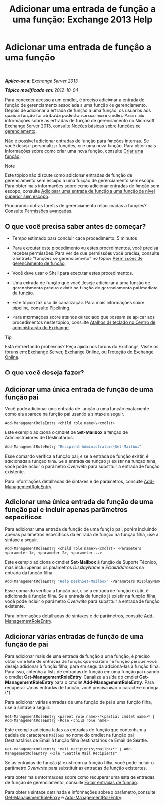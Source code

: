 ﻿---
title: 'Adicionar uma entrada de função a uma função: Exchange 2013 Help'
TOCTitle: Adicionar uma entrada de função a uma função
ms:assetid: 30cd37bc-b3e8-4f39-a8ba-a4c20b1b27b7
ms:mtpsurl: https://technet.microsoft.com/pt-br/library/Dd335180(v=EXCHG.150)
ms:contentKeyID: 50485270
ms.date: 05/22/2018
mtps_version: v=EXCHG.150
ms.translationtype: MT
---

# Adicionar uma entrada de função a uma função

 

_**Aplica-se a:** Exchange Server 2013_

_**Tópico modificado em:** 2012-10-04_

Para conceder acesso a um cmdlet, é preciso adicionar a entrada de função de gerenciamento associada a uma função de gerenciamento. Depois de adicionar a entrada de função a uma função, os usuários aos quais a função for atribuída poderão acessar esse cmdlet. Para mais informações sobre as entradas de função de gerenciamento no Microsoft Exchange Server 2013, consulte [Noções básicas sobre funções de gerenciamento](understanding-management-roles-exchange-2013-help.md).

Não é possível adicionar entradas de função para funções internas. Se você desejar personalizar funções, crie uma nova função. Para obter mais informações sobre como criar uma nova função, consulte [Criar uma função](create-a-role-exchange-2013-help.md).


> [!NOTE]
> Este tópico não discute como adicionar entradas de função de gerenciamento sem escopo a uma função de gerenciamento sem escopo. Para obter mais informações sobre como adicionar entradas de função sem escopo, consulte <A href="add-a-role-entry-to-an-unscoped-top-level-role-exchange-2013-help.md">Adicionar uma entrada de função a uma função de nível superior sem escopo</A>.



Procurando outras tarefas de gerenciamento relacionadas a funções? Consulte [Permissões avançadas](advanced-permissions-exchange-2013-help.md).

## O que você precisa saber antes de começar?

  - Tempo estimado para concluir cada procedimento: 5 minutos

  - Para executar este procedimento ou estes procedimentos, você precisa receber permissões. Para ver de que permissões você precisa, consulte o Entrada "funções de gerenciamento" no tópico [Permissões de gerenciamento de função](role-management-permissions-exchange-2013-help.md).

  - Você deve usar o Shell para executar estes procedimentos.

  - Uma entrada de função que você deseje adicionar a uma função de gerenciamento precisa existir na função de gerenciamento pai imediata da função.

  - Este tópico faz uso de canalização. Para mais informações sobre pipeline, consulte [Pipelining](https://technet.microsoft.com/pt-br/library/aa998260\(v=exchg.150\)).

  - Para informações sobre atalhos de teclado que possam se aplicar aos procedimentos neste tópico, consulte [Atalhos de teclado no Centro de administração do Exchange](keyboard-shortcuts-in-the-exchange-admin-center-exchange-online-protection-help.md).


> [!TIP]
> Está enfrentando problemas? Peça ajuda nos fóruns do Exchange. Visite os fóruns em: <A href="https://go.microsoft.com/fwlink/p/?linkid=60612">Exchange Server</A>, <A href="https://go.microsoft.com/fwlink/p/?linkid=267542">Exchange Online</A>, ou <A href="https://go.microsoft.com/fwlink/p/?linkid=285351">Proteção do Exchange Online</A>.



## O que você deseja fazer?

## Adicionar uma única entrada de função de uma função pai

Você pode adicionar uma entrada de função a uma função exatamente como ela aparece na função pai usando a sintaxe a seguir.

```powershell
Add-ManagementRoleEntry <child role name>\<cmdlet>
```

Este exemplo adiciona o cmdlet de **Set-Mailbox** à função de Administradores de Destinatários.

```powershell
Add-ManagementRoleEntry "Recipient Administrators\Set-Mailbox"
```

Esse comando verifica a função pai, e se a entrada de função existir, é adicionada à função filha. Se a entrada de função já existir na função filha, você pode incluir o parâmetro *Overwrite* para substituir a entrada de função existente.

Para informações detalhadas de sintaxes e de parâmetros, consulte [Add-ManagementRoleEntry](https://technet.microsoft.com/pt-br/library/dd351236\(v=exchg.150\)).

## Adicionar uma única entrada de função de uma função pai e incluir apenas parâmetros específicos

Para adicionar uma entrada de função de uma função pai, porém incluindo apenas parâmetros específicos da entrada de função na função filha, use a sintaxe a seguir.

    Add-ManagementRoleEntry <child role name>\<cmdlet> -Parameters <parameter 1>, <parameter 2>, <parameter...>

Este exemplo adiciona o cmdlet **Set-Mailbox** à função de Suporte Técnico, mas inclui apenas os parâmetros *DisplayName* e *EmailAddresses* na entrada da função filha.

```powershell
Add-ManagementRoleEntry "Help Desk\Set-Mailbox" -Parameters DisplayName, EmailAddresses
```

Esse comando verifica a função pai, e se a entrada de função existir, é adicionada à função filha. Se a entrada de função já existir na função filha, você pode incluir o parâmetro *Overwrite* para substituir a entrada de função existente.

Para informações detalhadas de sintaxes e de parâmetros, consulte [Add-ManagementRoleEntry](https://technet.microsoft.com/pt-br/library/dd351236\(v=exchg.150\)).

## Adicionar várias entradas de função de uma função de pai

Para adicionar mais de uma entrada de função a uma função, é preciso obter uma lista de entradas de função que existam na função pai que você deseja adicionar à função filha, para em seguida adicioná-las à função filha. Para isso, obtenha a lista de entradas de função em uma função pai usando o cmdlet **Get-ManagementRoleEntry**. Canalize a saída do cmdlet **Get-ManagementRoleEntry** para o cmdlet **Add-ManagementRoleEntry**. Para recuperar várias entradas de função, você precisa usar o caractere curinga (\*).

Para adicionar várias entradas de uma função de pai a uma função filha, use a sintaxe a seguir.

    Get-ManagementRoleEntry <parent role name>\*<partial cmdlet name>* | Add-ManagementRoleEntry -Role <child role name>

Este exemplo adiciona todas as entradas de função que contenham a cadeia de caracteres `Mailbox` no nome do cmdlet na função pai Destinatários de Email à função filha Destinatários de Email de Seattle.

    Get-ManagementRoleEntry "Mail Recipients\*Mailbox*" | Add-ManagementRoleEntry -Role "Seattle Mail Recipients"

Se as entradas de função já existirem na função filha, você pode incluir o parâmetro *Overwrite* para substituir as entradas de função existentes.

Para obter mais informações sobre como recuperar uma lista de entradas de função de gerenciamento, consulte [Exibir entradas de função](view-role-entries-exchange-2013-help.md).

Para obter a sintaxe detalhada e informações sobre o parâmetro, consulte [Get-ManagementRoleEntry](https://technet.microsoft.com/pt-br/library/dd335210\(v=exchg.150\)) e [Add-ManagementRoleEntry](https://technet.microsoft.com/pt-br/library/dd351236\(v=exchg.150\)).

